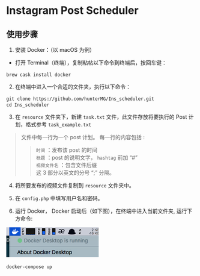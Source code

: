 # Instagram Post Scheduler
## 使用步骤
1. 安装 Docker：（以 macOS 为例）
- 打开 Terminal（终端），复制粘帖以下命令到终端后，按回车键：
```shell
brew cask install docker
```

2. 在终端中进入一个合适的文件夹，执行以下命令：
```shell
git clone https://github.com/hunterMG/Ins_scheduler.git
cd Ins_scheduler
```

3. 在 `resource` 文件夹下，新建 `task.txt` 文件，此文件存放将要执行的 Post 计划，格式参考 `task_example.txt`
> 文件中每一行为一个 post 计划。 每一行的内容包括 :  
>> `时间` ：发布该 post 的时间  
>> `标题` ：post 的说明文字， `hashtag` 前加 “#”  
>> `视频文件名` ：包含文件后缀  
> 这 3 部分以英文的分号 “;” 分隔。

4. 将所要发布的视频文件复制到 `resource` 文件夹中。

5. 在 `config.php` 中填写用户名和密码。

6. 运行 Docker， Docker 启动后（如下图），在终端中进入当前文件夹, 运行下方命令:

![](./asset/docker.png)

```shell
docker-compose up
```